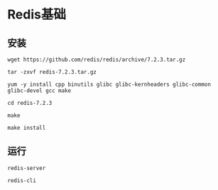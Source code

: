 # Redis基础

## 安装

```shell
wget https://github.com/redis/redis/archive/7.2.3.tar.gz

tar -zxvf redis-7.2.3.tar.gz

yum -y install cpp binutils glibc glibc-kernheaders glibc-common glibc-devel gcc make

cd redis-7.2.3

make

make install
```

## 运行

```
redis-server

redis-cli
```


